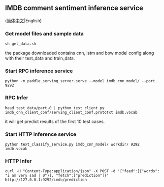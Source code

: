## IMDB comment sentiment inference service

([简体中文](./README_CN.md)|English)

### Get model files and sample data

```
sh get_data.sh
```
the package downloaded contains cnn, lstm and bow model config along with their test_data and train_data.

### Start RPC inference service

```
python -m paddle_serving_server.serve --model imdb_cnn_model/ --port 9292
```
### RPC Infer
```
head test_data/part-0 | python test_client.py imdb_cnn_client_conf/serving_client_conf.prototxt imdb.vocab
```

it will get predict results of the first 10 test cases.

### Start HTTP inference service
```
python text_classify_service.py imdb_cnn_model/ workdir/ 9292 imdb.vocab
```
### HTTP Infer

```
curl -H "Content-Type:application/json" -X POST -d '{"feed":[{"words": "i am very sad | 0"}], "fetch":["prediction"]}' http://127.0.0.1:9292/imdb/prediction
```
